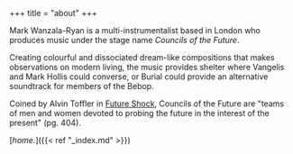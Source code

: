 +++
title = "about"
+++

Mark Wanzala-Ryan is a multi-instrumentalist based in London who produces music under the stage name *Councils of the Future*. <br>

Creating colourful and dissociated dream-like compositions that makes observations on modern living, the music provides shelter where Vangelis and Mark Hollis could converse, or Burial could provide an alternative soundtrack for members of the Bebop. <br>

Coined by Alvin Toffler in [Future Shock](https://en.wikipedia.org/wiki/Future_Shock), Councils of the Future are "teams of men and women devoted to probing the future in the interest of the present" (pg. 404). <br>

[*home.*]({{< ref "_index.md" >}})